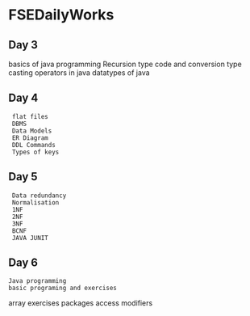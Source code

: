 # FSEDailyWorks
## Day 3
basics of java programming
Recursion
type code and conversion
	 type casting
	 operators in java
	 datatypes of java

## Day 4
	 flat files
     DBMS
	 Data Models
	 ER Diagram
	 DDL Commands
	 Types of keys

## Day 5
	 Data redundancy
	 Normalisation
	 1NF
	 2NF
	 3NF
	 BCNF
	 JAVA JUNIT

## Day 6
	Java programming
	basic programing and exercises
  array exercises
  packages
  access modifiers
